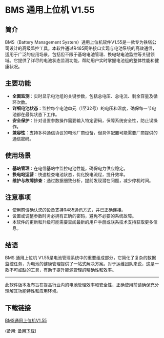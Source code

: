  # BMS 通用上位机 V1.55

 ## 简介
 BMS（Battery Management System）通用上位机软件V1.55是一款专为铁塔公司设计的高级监控工具。本软件通过R485网络接口实现与电池系统的高效通信，适用于广泛的应用场景，包括但不限于基站电池管理、换电站电池监控等关键领域。它提供了详尽的电池状态监测功能，帮助用户实时掌握电池组的整体性能和健康状况。

 ## 主要功能
 - **全面监测**：实时显示电池组的关键参数，包括总电压、总电流、剩余容量及循环次数。
 - **详细电池状态**：监控每个电池单元（1至32号）的电压和温度，确保每一节电池都在最优状态下工作。
 - **安全保护**：针对设置参数操作需要输入特定密码，保障系统安全性，防止误操作。
 - **兼容性**：支持多种通信协议的电池厂商设备，但具体配置可能需要厂商提供的通信密码。

 ## 使用场景
 - **基站管理**：在电信基站中监控电池性能，确保电力供应稳定。
 - **换电站运营**：快速检查电池状态，优化换电流程，提升效率。
 - **维护与故障排查**：通过数据细致分析，提前发现潜在问题，减少停机时间。

 ## 注意事项
 - 使用前请确认您的设备支持R485通讯方式，并已正确连接。
 - 设置或调整参数时务必拥有正确的密码，避免不必要的系统故障。
 - 本软件的更新和升级可能需要查阅最新的用户手册或联系技术支持获取更多信息。

 ## 结语
 BMS 通用上位机 V1.55是电池管理系统中的重要组成部分，它简化了复杂的数据监控任务，为电池的健康管理提供了一站式解决方案。对于运维团队来说，这是一款不可或缺的工具，有助于提升能源管理的精确性和效率。

 ---

 此软件版本发布旨在提高行业内的电池管理效率和安全性，正确使用前请确保充分理解其功能特性和应用环境。

 ## 下载链接
 [BMS通用上位机V1.55](https://pan.quark.cn/s/3f5618a77c4c) 

 (备用: [备用下载](https://pan.baidu.com/s/1y2p5ZFoNq2C7xxcwU2joFg?pwd=1234))
